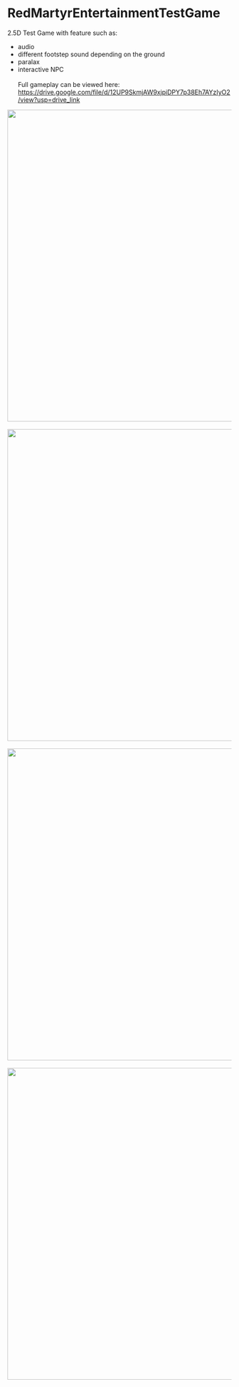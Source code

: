 # RedMartyrEntertainmentTestGame
2.5D Test Game with feature such as:
- audio
- different footstep sound depending on the ground
- paralax
- interactive NPC
<br></br>
Full gameplay can be viewed here: https://drive.google.com/file/d/12UP9SkmjAW9xjpiDPY7p38Eh7AYzIyO2/view?usp=drive_link
<div align = "center">
<img src = "https://github.com/user-attachments/assets/87f7bd6b-f21f-440a-8c00-4064bca83fd0" width = "700px">
  <br></br>
<img src = "https://github.com/user-attachments/assets/ce6b9260-7aeb-4059-abac-6dfeacb97969" width = "700px">
  <br></br>
<img src = "https://github.com/user-attachments/assets/311257ce-0e22-4d8f-a493-7bd3cd9923bf" width = "700px">
  <br></br>
<img src = "https://github.com/user-attachments/assets/de66bbea-7625-4eb7-9f23-7be035887eac" width = "700px">
  <br></br>
</div>


